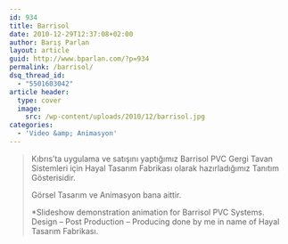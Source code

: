 ```yaml
---
id: 934
title: Barrisol
date: 2010-12-29T12:37:08+02:00
author: Barış Parlan
layout: article
guid: http://www.bparlan.com/?p=934
permalink: /barrisol/
dsq_thread_id:
  - "5501603042"
article header:
  type: cover
  image:
    src: /wp-content/uploads/2010/12/barrisol.jpg
categories:
  - 'Video &amp; Animasyon'
---
```




<!--more-->

> Kıbrıs&#8217;ta uygulama ve satışını yaptığımız Barrisol PVC Gergi Tavan Sistemleri için Hayal Tasarım Fabrikası olarak hazırladığımız Tanıtım Gösterisidir.
> 
> Görsel Tasarım ve Animasyon bana aittir.
> 
> *Slideshow demonstration animation for Barrisol PVC Systems.  
> Design &#8211; Post Production &#8211; Producing done by me in name of Hayal Tasarım Fabrikası.
